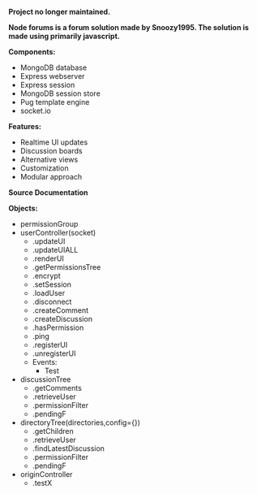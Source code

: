 **Project no longer maintained.**

**Node forums is a forum solution made by Snoozy1995. The solution is made using primarily javascript.**

**Components:**

* MongoDB database
* Express webserver
* Express session
* MongoDB session store
* Pug template engine
* socket.io

**Features:**

* Realtime UI updates
* Discussion boards
* Alternative views
* Customization
* Modular approach


**Source Documentation**

**Objects:**

  * permissionGroup
  * userController(socket)
    * .updateUI
    * .updateUIALL
    * .renderUI
    * .getPermissionsTree
    * .encrypt
    * .setSession
    * .loadUser
    * .disconnect
    * .createComment
    * .createDiscussion
    * .hasPermission
    * .ping
    * .registerUI
    * .unregisterUI
    * Events:
      * Test
  * discussionTree
    * .getComments
    * .retrieveUser
    * .permissionFilter
    * .pendingF
  * directoryTree(directories,config={})
    * .getChildren
    * .retrieveUser
    * .findLatestDiscussion
    * .permissionFilter
    * .pendingF
  * originController
    * .testX
